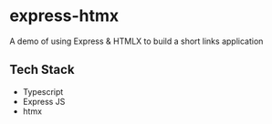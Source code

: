 # express-htmx

A demo of using Express &amp; HTMLX to build a short links application

## Tech Stack
- Typescript
- Express JS
- htmx
